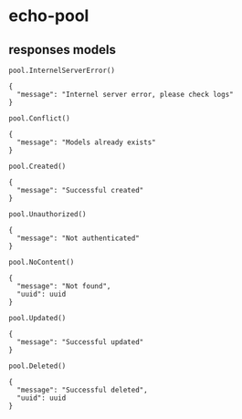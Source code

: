 # echo-pool

## responses models

```
pool.InternelServerError() 

{
  "message": "Internel server error, please check logs"
}
```

```
pool.Conflict() 

{
  "message": "Models already exists"
}
```

```
pool.Created() 

{
  "message": "Successful created"
}
```

```
pool.Unauthorized() 

{
  "message": "Not authenticated"
}
```

```
pool.NoContent() 

{
  "message": "Not found",
  "uuid": uuid
}
```

```
pool.Updated() 

{
  "message": "Successful updated"
}
```

```
pool.Deleted() 

{
  "message": "Successful deleted",
  "uuid": uuid
}
```



